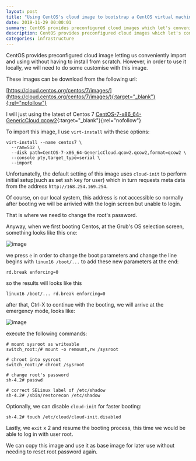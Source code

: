 ```yaml
---
layout: post
title: "Using CentOS's cloud image to bootstrap a CentOS virtual machine"
date: 2019-11-29 00:00:01
summary: CentOS provides preconfigured cloud images which let's conveniently import and using without having to install from scratch. We will do some customise with this image in this post.
description: CentOS provides preconfigured cloud images which let's conveniently import and using without having to install from scratch. We will do some customise with this image in this post.
categories: infrastructure
---
```


CentOS provides preconfigured cloud image letting us conveniently import and using without having to install from scratch. However, in order to use it locally, we will need to do some customise with this image.

These images can be download from the following url:

[https://cloud.centos.org/centos/7/images/](https://cloud.centos.org/centos/7/images/){:target="_blank"}{:rel="nofollow"}

I will just using the latest of Centos 7 [CentOS-7-x86_64-GenericCloud.qcow2](https://cloud.centos.org/centos/7/images/CentOS-7-x86_64-GenericCloud.qcow2){:target="_blank"}{:rel="nofollow"}

To import this image, I use `virt-install` with these options:

```
virt-install --name centos7 \
  --ram=512 \
  --disk path=CentOS-7-x86_64-GenericCloud.qcow2.qcow2,format=qcow2 \
  --console pty,target_type=serial \
  --import
```

Unfortunatelly, the default setting of this image uses `cloud-init` to perform initial setup(such as set ssh key for user) which in turn requests meta data from the address `http://168.254.169.254`.

Of course, on our local system, this address is not accessible so normally after booting we will be arrivied with the login screen but unable to login.

That is where we need to change the root's password.

Anyway, when we first booting Centos, at the Grub's OS selection screen, something looks like this one:

![image](https://user-images.githubusercontent.com/5134525/69855259-798bf600-12ce-11ea-8f3b-aecfcb08df0e.png)

we press `e` in order to change the boot parameters and change the line begins with `linux16 /boot/...` to add these new parameters at the end:

```
rd.break enforcing=0
```

so the results will looks like this

```
linux16 /boot/... rd.break enforcing=0
```

after that, Ctrl-X to continue with the booting, we will arrive at the emergency mode, looks like:

![image](https://user-images.githubusercontent.com/5134525/69855556-164e9380-12cf-11ea-9746-cf51f1edf80b.png)

execute the following commands:

```
# mount sysroot as writeable
switch_root:/# mount -o remount,rw /sysroot

# chroot into sysroot
switch_root:/# chroot /sysroot

# change root's password
sh-4.2# passwd

# correct SELinux label of /etc/shadow
sh-4.2# /sbin/restorecon /etc/shadow
```

Optionally, we can disable `cloud-init` for faster booting:

```
sh-4.2# touch /etc/cloud/cloud-init.disabled
```

Lastly, we `exit` x 2 and resume the booting process, this time we would be able to log in with user root.

We can copy this image and use it as base image for later use without needing to reset root password again.
